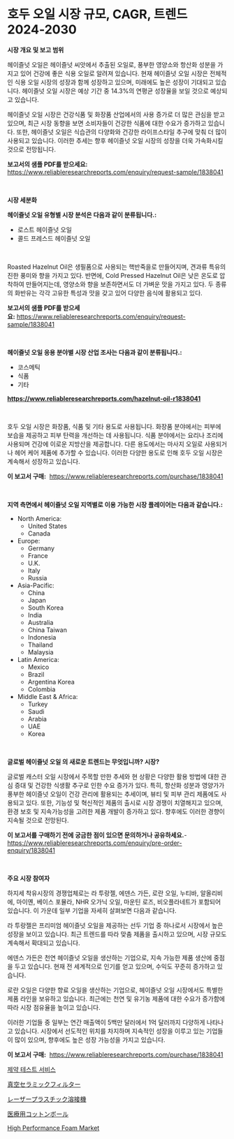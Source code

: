 <p><h1>호두 오일 시장 규모, CAGR, 트렌드 2024-2030</h1></p><p><strong>시장 개요 및 보고 범위</strong></p>
<p><p>헤이즐넛 오일은 헤이즐넛 씨앗에서 추출된 오일로, 풍부한 영양소와 항산화 성분을 가지고 있어 건강에 좋은 식용 오일로 알려져 있습니다. 현재 헤이즐넛 오일 시장은 전체적인 식용 오일 시장의 성장과 함께 성장하고 있으며, 미래에도 높은 성장이 기대되고 있습니다. 헤이즐넛 오일 시장은 예상 기간 중 14.3%의 연평균 성장율을 보일 것으로 예상되고 있습니다. </p><p>헤이즐넛 오일 시장은 건강식품 및 화장품 산업에서의 사용 증가로 더 많은 관심을 받고 있으며, 최근 시장 동향을 보면 소비자들이 건강한 식품에 대한 수요가 증가하고 있습니다. 또한, 헤이즐넛 오일은 식습관의 다양화와 건강한 라이프스타일 추구에 맞춰 더 많이 사용되고 있습니다. 이러한 추세는 향후 헤이즐넛 오일 시장의 성장을 더욱 가속화시킬 것으로 전망됩니다.</p></p>
<p><strong>보고서의 샘플 PDF를 받으세요:</strong> <a href="https://www.reliableresearchreports.com/enquiry/request-sample/1838041">https://www.reliableresearchreports.com/enquiry/request-sample/1838041</a></p>
<p>&nbsp;</p>
<p><strong>시장 세분화</strong></p>
<p><strong>헤이즐넛 오일 유형별 시장 분석은 다음과 같이 분류됩니다.:</strong></p>
<p><ul><li>로스트 헤이즐넛 오일</li><li>콜드 프레스드 헤이즐넛 오일</li></ul></p>
<p>&nbsp;</p>
<p><p>Roasted Hazelnut Oil은 생필품으로 사용되는 핵반죽을로 만들어지며, 견과류 특유의 진한 풍미와 향을 가지고 있다. 반면에, Cold Pressed Hazelnut Oil은 낮은 온도로 압착하여 만들어지는데, 영양소와 향을 보존하면서도 더 가벼운 맛을 가지고 있다. 두 종류의 화반유는 각각 고유한 특성과 맛을 갖고 있어 다양한 음식에 활용되고 있다.</p></p>
<p><strong>보고서의 샘플 PDF를 받으세요:</strong>&nbsp;<a href="https://www.reliableresearchreports.com/enquiry/request-sample/1838041">https://www.reliableresearchreports.com/enquiry/request-sample/1838041</a></p>
<p>&nbsp;</p>
<p><strong> 헤이즐넛 오일 응용 분야별 시장 산업 조사는 다음과 같이 분류됩니다.:</strong></p>
<p><ul><li>코스메틱</li><li>식품</li><li>기타</li></ul></p>
<p><strong><a href="https://www.reliableresearchreports.com/hazelnut-oil-r1838041">https://www.reliableresearchreports.com/hazelnut-oil-r1838041</a></strong></p>
<p>&nbsp;</p>
<p><p>호두 오일 시장은 화장품, 식품 및 기타 용도로 사용됩니다. 화장품 분야에서는 피부에 보습을 제공하고 피부 탄력을 개선하는 데 사용됩니다. 식품 분야에서는 요리나 조리에 사용되며 건강에 이로운 지방산을 제공합니다. 다른 용도에서는 마사지 오일로 사용되거나 헤어 케어 제품에 추가할 수 있습니다. 이러한 다양한 용도로 인해 호두 오일 시장은 계속해서 성장하고 있습니다.</p></p>
<p><strong>이 보고서 구매:</strong>&nbsp; <a href="https://www.reliableresearchreports.com/purchase/1838041">https://www.reliableresearchreports.com/purchase/1838041</a></p>
<p>&nbsp;</p>
<p><strong>지역 측면에서 헤이즐넛 오일 지역별로 이용 가능한 시장 플레이어는 다음과 같습니다.:</strong></p>
<p><ul>
    <li>
        North America:
        <ul>
            <li>United States</li>
            <li>Canada</li>
        </ul>
    </li>
    <li>
        Europe:
        <ul>
            <li>Germany</li>
            <li>France</li>
            <li>U.K.</li>
            <li>Italy</li>
            <li>Russia</li>
        </ul>
    </li>
    <li>
        Asia-Pacific:
        <ul>
            <li>China</li>
            <li>Japan</li>
            <li>South Korea</li>
            <li>India</li>
            <li>Australia</li>
            <li>China Taiwan</li>
            <li>Indonesia</li>
            <li>Thailand</li>
            <li>Malaysia</li>
        </ul>
    </li>
    <li>
        Latin America:
        <ul>
            <li>Mexico</li>
            <li>Brazil</li>
            <li>Argentina Korea</li>
            <li>Colombia</li>
        </ul>
    </li>
    <li>
        Middle East & Africa:
        <ul>
            <li>Turkey</li>
            <li>Saudi</li>
            <li>Arabia</li>
            <li>UAE</li>
            <li>Korea</li>
        </ul>
    </li>
    </ul></p>
<p>&nbsp;</p>
<p><strong>글로벌 헤이즐넛 오일 의 새로운 트렌드는 무엇입니까? 시장?</strong></p>
<p><p>글로벌 캐스터 오일 시장에서 주목할 만한 추세와 현 상황은 다양한 활용 방법에 대한 관심 증대 및 건강한 식생활 추구로 인한 수요 증가가 있다. 특히, 항산화 성분과 영양가가 풍부한 헤이즐넛 오일이 건강 관리에 활용되는 추세이며, 뷰티 및 피부 관리 제품에도 사용되고 있다. 또한, 기능성 및 혁신적인 제품의 출시로 시장 경쟁이 치열해지고 있으며, 환경 보호 및 지속가능성을 고려한 제품 개발이 증가하고 있다. 향후에도 이러한 경향이 지속될 것으로 전망된다.</p></p>
<p><strong>이 보고서를 구매하기 전에 궁금한 점이 있으면 문의하거나 공유하세요.</strong>- <a href="https://www.reliableresearchreports.com/enquiry/pre-order-enquiry/1838041">https://www.reliableresearchreports.com/enquiry/pre-order-enquiry/1838041</a></p>
<p>&nbsp;</p>
<p><strong>주요 시장 참여자</strong></p>
<p><p>하지세 착유시장의 경쟁업체로는 라 투랑젤, 에덴스 가든, 로란 오일, 누티바, 알올리비에, 마이옌, 베이스 포뮬라, NHR 오가닉 오일, 마운틴 로즈, 비오플라네트가 포함되어 있습니다. 이 가운데 일부 기업을 자세히 살펴보면 다음과 같습니다.</p><p>라 투랑젤은 프리미엄 헤이즐넛 오일을 제공하는 선두 기업 중 하나로서 시장에서 높은 성장을 보이고 있습니다. 최근 트렌드를 따라 맞춤 제품을 출시하고 있으며, 시장 규모도 계속해서 확대되고 있습니다.</p><p>에덴스 가든은 천연 헤이즐넛 오일을 생산하는 기업으로, 지속 가능한 제품 생산에 중점을 두고 있습니다. 현재 전 세계적으로 인기를 얻고 있으며, 수익도 꾸준히 증가하고 있습니다.</p><p>로란 오일은 다양한 향료 오일을 생산하는 기업으로, 헤이즐넛 오일 시장에서도 특별한 제품 라인을 보유하고 있습니다. 최근에는 천연 및 유기농 제품에 대한 수요가 증가함에 따라 시장 점유율을 높이고 있습니다.</p><p>이러한 기업들 중 일부는 연간 매출액이 5백만 달러에서 1억 달러까지 다양하게 나타나고 있습니다. 시장에서 선도적인 위치를 차지하며 지속적인 성장을 이루고 있는 기업들이 많이 있으며, 향후에도 높은 성장 가능성을 가지고 있습니다.</p></p>
<p><strong>이 보고서 구매:</strong>&nbsp;&nbsp;<a href="https://www.reliableresearchreports.com/purchase/1838041">https://www.reliableresearchreports.com/purchase/1838041</a></p>
<p><p><a href="https://medium.com/@anvil67678789/%EC%A0%9C%EC%95%BD-%EC%8B%9C%ED%97%98-%EC%84%9C%EB%B9%84%EC%8A%A4-%EC%8B%9C%EC%9E%A5-%EB%B6%84%EC%84%9D-%EB%B0%8F-2024%EB%85%84%EB%B6%80%ED%84%B0-2031%EB%85%84%EA%B9%8C%EC%A7%80%EC%9D%98-%EA%B7%9C%EB%AA%A8-%EC%98%88%EC%B8%A1-f30b208cb2cb">제약 테스트 서비스</a></p><p><a href="https://medium.com/@dixiegrimes2023/%E7%9C%9F%E7%A9%BA%E3%82%BB%E3%83%A9%E3%83%9F%E3%83%83%E3%82%AF%E3%83%95%E3%82%A3%E3%83%AB%E3%82%BF%E3%83%BC%E5%B8%82%E5%A0%B4%E3%83%AC%E3%83%9D%E3%83%BC%E3%83%88%E3%81%AF-%E3%81%93%E3%81%AE%E5%B8%82%E5%A0%B4%E3%81%AE%E6%9C%80%E6%96%B0%E3%83%88%E3%83%AC%E3%83%B3%E3%83%89%E3%81%A8%E6%88%90%E9%95%B7%E6%A9%9F%E4%BC%9A%E3%82%92%E6%98%8E%E3%82%89%E3%81%8B%E3%81%AB%E3%81%97%E3%81%A6%E3%81%84%E3%81%BE%E3%81%99-f15d959bd583">真空セラミックフィルター</a></p><p><a href="https://github.com/lily-u-genius/Market-Research-Report-List-1/blob/main/731252123410.md">レーザープラスチック溶接機</a></p><p><a href="https://medium.com/@gregost89076vddcv/%E5%8C%BB%E7%99%82%E7%94%A8%E3%82%B3%E3%83%83%E3%83%88%E3%83%B3%E3%83%9C%E3%83%BC%E3%83%AB%E5%B8%82%E5%A0%B4-2031%E5%B9%B4%E3%81%BE%E3%81%A7%E3%81%AE%E5%8B%95%E5%90%91-%E4%BA%88%E6%B8%AC-%E7%AB%B6%E4%BA%89%E5%88%86%E6%9E%90-93b711f9aa75">医療用コットンボール</a></p><p><a href="https://www.linkedin.com/pulse/high-performance-foam-market-research-report-provides-critical-iey5e?trackingId=ACR8JJNe7zEQB7PpiN94BQ%3D%3D">High Performance Foam Market</a></p></p>